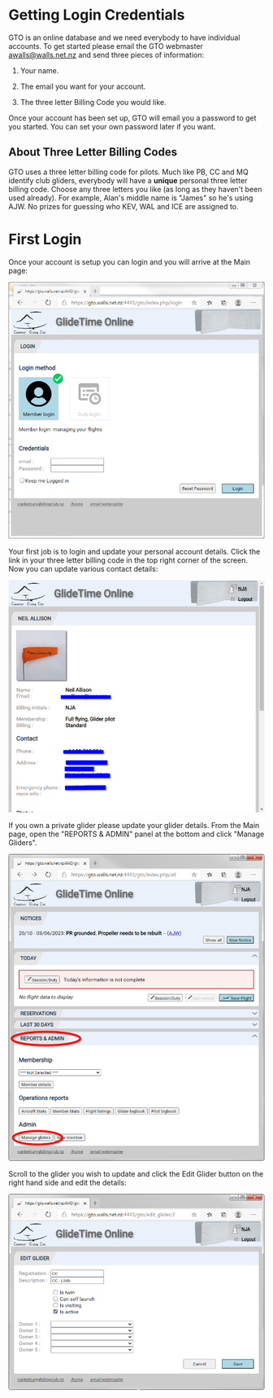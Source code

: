 # Getting Login Credentials
GTO is an online database and we need everybody to have individual accounts.  To get started please email the GTO webmaster <awalls@walls.net.nz> and send three pieces of information:

1. Your name.

1. The email you want for your account.

1. The three letter Billing Code you would like.

Once your account has been set up, GTO will email you a password to get you started. You can set your own password later if you want.

## About Three Letter Billing Codes
GTO uses a three letter billing code for pilots. Much like PB, CC and MQ identify club gliders, everybody will have a **unique** personal three letter billing code. Choose any three letters you like (as long as they haven't been used already). For example, Alan's middle name is "James" so he's using AJW. No prizes for guessing who KEV, WAL and ICE are assigned to.

# First Login
Once your account is setup you can login and you will arrive at the Main page:

![GTO Member is Logged in](./assets/images/GTO_Login_Member.png)

Your first job is to login and update your personal account details. Click the link in your three letter billing code in the top right corner of the screen.  Now you can update various contact details:

![GTO Member Details](./assets/images/GTO_Member_Details.png)

If you own a private glider please update your glider details. From the Main page, open the "REPORTS & ADMIN" panel at the bottom and click "Manage Gliders".

![Main Manage Gliders](./assets/images/GTO_ManageGliders.png)

Scroll to the glider you wish to update and click the Edit Glider button on the right hand side and edit the details: 

![Edit Glider](./assets/images/GTO_EditGlider.png)


